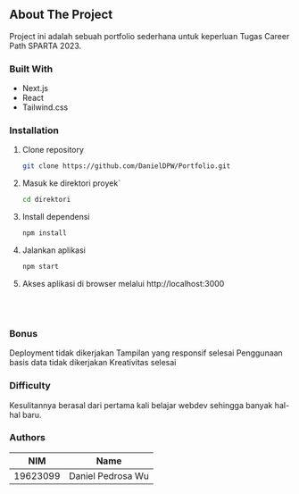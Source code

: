 
<!-- ABOUT THE PROJECT -->
## About The Project

Project ini adalah sebuah portfolio sederhana untuk keperluan Tugas Career Path SPARTA 2023.

### Built With

* Next.js
* React
* Tailwind.css

### Installation
1. Clone repository
   ```sh
   git clone https://github.com/DanielDPW/Portfolio.git
   ```
2. Masuk ke direktori proyek`
   ```sh
   cd direktori
   ```
3. Install dependensi
   ```sh
   npm install
   ```
4. Jalankan aplikasi
   ```sh
   npm start
   ```
5. Akses aplikasi di browser melalui http://localhost:3000
<br/>
<br/>

### Bonus
Deployment tidak dikerjakan
Tampilan yang responsif selesai
Penggunaan basis data tidak dikerjakan
Kreativitas selesai

### Difficulty
Kesulitannya berasal dari pertama kali belajar webdev sehingga banyak hal-hal baru.

<!-- AUTHOR -->
### Authors

| NIM | Name 
| :---: | :---: 
| 19623099 | Daniel Pedrosa Wu | 
